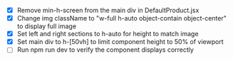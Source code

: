 - [x] Remove min-h-screen from the main div in DefaultProduct.jsx
- [x] Change img className to "w-full h-auto object-contain object-center" to display full image
- [x] Set left and right sections to h-auto for height to match image
- [x] Set main div to h-[50vh] to limit component height to 50% of viewport
- [ ] Run npm run dev to verify the component displays correctly
